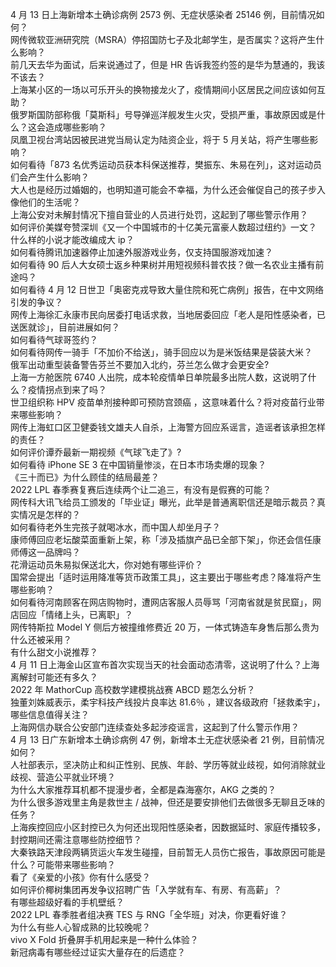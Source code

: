 4 月 13 日上海新增本土确诊病例 2573 例、无症状感染者 25146 例，目前情况如何？  
网传微软亚洲研究院（MSRA）停招国防七子及北邮学生，是否属实？这将产生什么影响？  
前几天去华为面试，后来说通过了，但是 HR 告诉我签约签的是华为慧通的，我该不该去？  
上海某小区的一场以可乐开头的换物接龙火了，疫情期间小区居民之间应该如何互助？  
俄罗斯国防部称俄「莫斯科」号导弹巡洋舰发生火灾，受损严重，事故原因或是什么？这会造成哪些影响？  
凤凰卫视台湾站因被民进党当局认定为陆资企业，将于 5 月关站，将产生哪些影响？  
如何看待「873 名优秀运动员获本科保送推荐，樊振东、朱易在列」，这对运动员们会产生什么影响？  
大人也是经历过婚姻的，也明知道可能会不幸福，为什么还会催促自己的孩子步入像他们的生活呢？  
上海公安对未解封情况下擅自营业的人员进行处罚，这起到了哪些警示作用？  
如何评价美媒夸赞深圳《又一个中国城市的十亿美元富豪人数超过纽约》一文？  
什么样的小说才能改编成大 ip？  
如何看待腾讯加速器停止加速外服游戏业务，仅支持国服游戏加速？  
如何看待 90 后人大女硕士返乡种果树并用短视频科普农技？做一名农业主播有前途吗？  
如何看待 4 月 12 日世卫「奥密克戎导致大量住院和死亡病例」报告，在中文网络引发的争议？  
网传上海徐汇永康市民向居委打电话求救，当地居委回应「老人是阳性感染者，已送医就诊」，目前进展如何？  
如何看待气球哥签约？  
如何看待网传一骑手「不加价不给送」，骑手回应以为是米饭结果是袋装大米？  
俄军出动重型装备警告芬兰不要加入北约，芬兰怎么做才会更安全?  
上海一方舱医院 6740 人出院，成本轮疫情单日单院最多出院人数，这说明了什么？疫情拐点到来了吗？  
世卫组织称 HPV 疫苗单剂接种即可预防宫颈癌 ，这意味着什么？将对疫苗行业带来哪些影响？  
网传上海虹口区卫健委钱文雄夫人自杀，上海警方回应系谣言，造谣者该承担怎样的责任？  
如何评价谭乔最新一期视频《气球飞走了》?  
如何看待 iPhone SE 3 在中国销量惨淡，在日本市场卖爆的现象？  
《三十而已》为什么顾佳的结局最差？  
2022 LPL 春季赛复赛后连续两个让二追三，有没有是假赛的可能？  
网传科大讯飞给员工颁发的「毕业证」曝光，此举是普通离职信还是暗示裁员？真实情况是怎样的？  
如何看待老外生完孩子就喝冰水，而中国人却坐月子？  
康师傅回应老坛酸菜面重新上架，称「涉及插旗产品已全部下架」，你还会信任康师傅这一品牌吗？  
花滑运动员朱易拟保送北大，你对她有哪些评价？  
国常会提出「适时运用降准等货币政策工具」，这主要出于哪些考虑？降准将产生哪些影响？  
如何看待河南顾客在网店购物时，遭网店客服人员辱骂「河南省就是贫民窟」，网店回应「情绪上头，已离职」？  
网传特斯拉 Model Y 侧后方被撞维修费近 20 万，一体式铸造车身售后那么贵为什么还被采用？  
有什么甜文小说推荐？  
4 月 11 日上海金山区宣布首次实现当天的社会面动态清零，这说明了什么？上海离解封可能还有多久？  
2022 年 MathorCup 高校数学建模挑战赛 ABCD 题怎么分析？  
独董刘姝威表示，柔宇科技产线投片良率达 81.6％ ，建议各级政府「拯救柔宇」，哪些信息值得关注？  
上海网信办联合公安部门连续查处多起涉疫谣言，这起到了什么警示作用？  
4 月 13 日广东新增本土确诊病例 47 例，新增本土无症状感染者 21 例，目前情况如何？  
人社部表示，坚决防止和纠正性别、民族、年龄、学历等就业歧视，如何消除就业歧视、营造公平就业环境？  
为什么大家推荐耳机都不提漫步者，全都是森海塞尔，AKG 之类的？  
为什么很多游戏里主角是救世主 / 战神，但还是要安排他们去做很多无聊且乏味的任务？  
上海疾控回应小区封控已久为何还出现阳性感染者，因数据延时、家庭传播较多，封控期间还需注意哪些防控细节？  
大秦铁路天津段两辆货运火车发生碰撞，目前暂无人员伤亡报告，事故原因可能是什么？可能带来哪些影响？  
看了《亲爱的小孩》你有什么感受？  
如何评价椰树集团再发争议招聘广告「入学就有车、有房、有高薪」？  
有哪些超级好看的手机壁纸？  
2022 LPL 春季胜者组决赛 TES 与 RNG「全华班」对决，你更看好谁？  
为什么有些人心智成熟的比较晚呢？  
vivo X Fold 折叠屏手机用起来是一种什么体验？  
新冠病毒有哪些经过证实大量存在的后遗症？  
